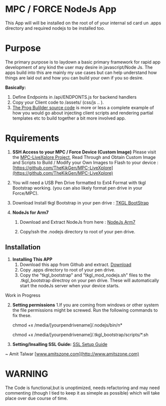 # MPC / FORCE NodeJs App

This App will will be installed on the root of of your internal sd card un .apps directory and required nodejs to be installed too.

# Purpose

The primary purpose is to laydown a basic primary framework for rapid app development of any kind the user may desire in javascript/Node Js.
The apps build into this are mainly my use cases but can help understand how things are laid out and how you can build your own if you so desire.

**Basically:**

1. Define Endpoints in /api/ENDPONTS.js for backend handlers
2. Copy your Client code to /assets/ (css/js .. ).
3. [The Prog Bulilder source code](https://github.com/intelliriffer/mpc-node-app/blob/master/.apps/api/endpoints/pbuilder.js) is more or less a complete example of how you would go about injecting client scripts and rendering partial templates etc to build together a bit more involved app.

# Rquirements

1. **SSH Access to your MPC / Force Device (Custom Image)**
   Please visit the [MPC-LiveXplore Project](https://github.com/TheKikGen/MPC-LiveXplore), Read Through and Obtain Custom Image and Scripts to Build / Modify your Own Images to Flash to your device : [https://github.com/TheKikGen/MPC-LiveXplore](https://github.com/TheKikGen/MPC-LiveXplore)

2. You will need a USB Pen Drive formatted to Ext4 Format with tkgl Bootstrap working. (you can also likely format pen drive in your Force/MPC).

3. Download Install tkgl Bootstrap in your pen drive : [TKGL BootStrap](https://github.com/TheKikGen/MPC-LiveXplore-bootstrap)

4. **NodeJs for Arm7**

   1. Download and Extract NodeJs from here : [NodeJs Arm7](https://drive.google.com/file/d/1Y4FdNeYNau-BKtCO5lhMSNCaMCIoISS7/view?fbclid=IwAR2551izayxRkYAZWy0WoclGUu5sUEUB_hvo7Lqo3uycuhpYUgaw36yV4ik)

   2. Copy/ssh the .nodejs directory to root of your pen drive.

## Installation

1.  **Installing This APP**
    1.  Download this app from Github and extract. [Download](https://github.com/intelliriffer/mpc-node-app?fbclid=IwAR3W6LrZX4PXBUchK8UDCvYnIqtMzEK6RfaN1cL1fC9SVo6l8UZ4wXH2uSU)
    2.  Copy .apps directory to root of your pen drive.
    3.  Copy the "tkgl_bootstrap" and "tkgl_mod_nodejs.sh" files to the .tkgl_bootstrap directroy on your pen drive. These will automatically start the nodeJs server when your device starts.

Work in Progress

2.  **Setting permissions**
    1.If you are coming from windows or other system the file permissions might be screwed. Run the following commands to fix these.

    chmod +x /media/[yourpendrivename]/.nodejs/bin/n\*

    chmod +x /media/[yourpendrivename]/.tkgl_bootstrap/scripts/\*.sh

3.  **Setting/Insalling SSL Guide:** [SSL Setup Guide](README-SSL.md)

~ Amit Talwar
[www.amitszone.com](http://www.amitszone.com)

# WARNING

The Code is functional,but is unoptimized, needs refactoring and may need commenting (though I tied to keep it as simeple as possible) which will take place over due course of time.
